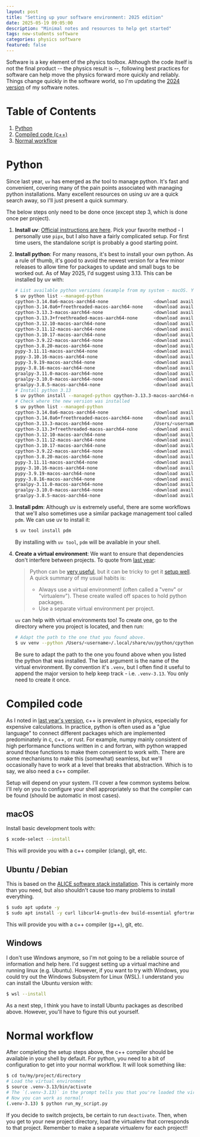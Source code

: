 ```yaml
---
layout: post
title: "Setting up your software environment: 2025 edition"
date: 2025-05-19 09:05:00
description: "Minimal notes and resources to help get started"
tags: new-students software
categories: physics software
featured: false
---
```


Software is a key element of the physics toolbox. Although the code itself is not the final product -- the physics result is --, following best practices for software can help move the physics forward more quickly and reliably. Things change quickly in the software world, so I'm updating the [2024 version](2024-02-27-minimal-software-setup.md) of my software notes.

# Table of Contents

1. [Python](#python)
2. [Compiled code (c++)](#compiled-code)
3. [Normal workflow](#normal-workflow)

# Python

Since last year, `uv` has emerged as _the_ tool to manage python. It's fast and convenient, covering many of the pain points associated with managing python installations. Many excellent resources on using uv are a quick search away, so I'll just present a quick summary.

The below steps only need to be done once (except step 3, which is done once per project).

1. **Install uv**: [Official instructions are here](https://docs.astral.sh/uv/getting-started/installation/). Pick your favorite method - I personally use `pipx`, but I also have a fairly complicated setup. For first time users, the standalone script is probably a good starting point.

2. **Install python**: For many reasons, it's best to install your own python. As a rule of thumb, it's good to avoid the newest version for a few minor releases to allow time for packages to update and small bugs to be worked out. As of May 2025, I'd suggest using 3.13. This can be installed by uv with:

   ```bash
   # List available python versions (example from my system - macOS. Yours will look different)
   $ uv python list --managed-python
   cpython-3.14.0a6-macos-aarch64-none                 <download available>
   cpython-3.14.0a6+freethreaded-macos-aarch64-none    <download available>
   cpython-3.13.3-macos-aarch64-none                   <download available>
   cpython-3.13.3+freethreaded-macos-aarch64-none      <download available>
   cpython-3.12.10-macos-aarch64-none                  <download available>
   cpython-3.11.12-macos-aarch64-none                  <download available>
   cpython-3.10.17-macos-aarch64-none                  <download available>
   cpython-3.9.22-macos-aarch64-none                   <download available>
   cpython-3.8.20-macos-aarch64-none                   <download available>
   pypy-3.11.11-macos-aarch64-none                     <download available>
   pypy-3.10.16-macos-aarch64-none                     <download available>
   pypy-3.9.19-macos-aarch64-none                      <download available>
   pypy-3.8.16-macos-aarch64-none                      <download available>
   graalpy-3.11.0-macos-aarch64-none                   <download available>
   graalpy-3.10.0-macos-aarch64-none                   <download available>
   graalpy-3.8.5-macos-aarch64-none                    <download available>
   # Install python 3.13
   $ uv python install --managed-python cpython-3.13.3-macos-aarch64-none
   # Check where the new version was installed
   $ uv python list --managed-python
   cpython-3.14.0a6-macos-aarch64-none                 <download available>
   cpython-3.14.0a6+freethreaded-macos-aarch64-none    <download available>
   cpython-3.13.3-macos-aarch64-none                   /Users/<username>/.local/share/uv/python/cpython-3.13.3-macos-aarch64-none/bin/python3.13
   cpython-3.13.3+freethreaded-macos-aarch64-none      <download available>
   cpython-3.12.10-macos-aarch64-none                  <download available>
   cpython-3.11.12-macos-aarch64-none                  <download available>
   cpython-3.10.17-macos-aarch64-none                  <download available>
   cpython-3.9.22-macos-aarch64-none                   <download available>
   cpython-3.8.20-macos-aarch64-none                   <download available>
   pypy-3.11.11-macos-aarch64-none                     <download available>
   pypy-3.10.16-macos-aarch64-none                     <download available>
   pypy-3.9.19-macos-aarch64-none                      <download available>
   pypy-3.8.16-macos-aarch64-none                      <download available>
   graalpy-3.11.0-macos-aarch64-none                   <download available>
   graalpy-3.10.0-macos-aarch64-none                   <download available>
   graalpy-3.8.5-macos-aarch64-none                    <download available>
   ```

3. **Install pdm**: Although uv is extremely useful, there are some workflows that we'll also sometimes use a similar package management tool called `pdm`. We can use uv to install it:

   ```bash
   $ uv tool install pdm
   ```

   By installing with `uv tool`, `pdm` will be available in your shell.

4. **Create a virtual environment**: We want to ensure that dependencies don't interfere between projects. To quote from [last year](2024-02-27-minimal-software-setup.md):

   > Python can be [very useful](https://xkcd.com/353), but it can be tricky to get it [setup well](https://xkcd.com/1987). A quick summary of my usual habits is:
   >
   > - Always use a virtual environment! (often called a "venv" or "virtualenv"). These create walled off spaces to hold python packages.
   > - Use a separate virtual environment per project.

   `uv` can help with virtual environments too! To create one, go to the directory where you project is located, and then run:

   ```bash
   # Adapt the path to the one that you found above.
   $ uv venv --python /Users/<username>/.local/share/uv/python/cpython-3.13.3-macos-aarch64-none/bin/python3.13 .venv-3.13
   ```

   Be sure to adapt the path to the one you found above when you listed the python that was installed. The last argument is the name of the virtual environment. By convention it's `.venv`, but I often find it useful to append the major version to help keep track - i.e. `.venv-3.13`. You only need to create it once.

# Compiled code

As I noted in [last year's version](<(2024-02-27-minimal-software-setup.md)>), c++ is prevalent in physics, especially for expensive calculations. In practice, python is often used as a "glue language" to connect different packages which are implemented predominately in c, c++, or rust. For example, numpy mainly consistent of high performance functions written in c and fortran, with python wrapped around those functions to make them convenient to work with. There are some mechanisms to make this (somewhat) seamless, but we'll occasionally have to work at a level that breaks that abstraction. Which is to say, we also need a c++ compiler.

Setup will depend on your system. I'll cover a few common systems below. I'll rely on you to configure your shell appropriately so that the compiler can be found (should be automatic in most cases).

## macOS

Install basic development tools with:

```bash
$ xcode-select --install
```

This will provide you with a c++ compiler (clang), git, etc.

## Ubuntu / Debian

This is based on the [ALICE software stack installation](https://alice-doc.github.io/alice-analysis-tutorial/building/prereq-ubuntu.html). This is certainly more than you need, but also shouldn't cause too many problems to install everything.

```bash
$ sudo apt update -y
$ sudo apt install -y curl libcurl4-gnutls-dev build-essential gfortran libmysqlclient-dev xorg-dev libglu1-mesa-dev libfftw3-dev libxml2-dev git unzip autoconf automake autopoint texinfo gettext libtool libtool-bin pkg-config bison flex libperl-dev libbz2-dev swig liblzma-dev libnanomsg-dev rsync lsb-release environment-modules libglfw3-dev libtbb-dev graphviz libncurses-dev software-properties-common gtk-doc-tools cmake ninja
```

This will provide you with a c++ compiler (g++), git, etc.

## Windows

I don't use Windows anymore, so I'm not going to be a reliable source of information and help here. I'd suggest setting up a virtual machine and running linux (e.g. Ubuntu). However, if you want to try with Windows, you could try out the Windows Subsystem for Linux (WSL). I understand you can install the Ubuntu version with:

```bash
$ wsl --install
```

As a next step, I think you have to install Ubuntu packages as described above. However, you'll have to figure this out yourself.

# Normal workflow

After completing the setup steps above, the c++ compiler should be available in your shell by default. For python, you need to a bit of configuration to get into your normal workflow. It will look something like:

```bash
$ cd to/my/project/directory
# Load the virtual environment
$ source .venv-3.13/bin/activate
# The `(.venv-3.13)` in the prompt tells you that you're loaded the virtual environment.
# Now you can work as normal!
(.venv-3.13) $ python run_my_script.py
```

If you decide to switch projects, be certain to run `deactivate`. Then, when you get to your new project directory, load the virtualenv that corresponds to that project. Remember to make a separate virtualenv for each project!!

